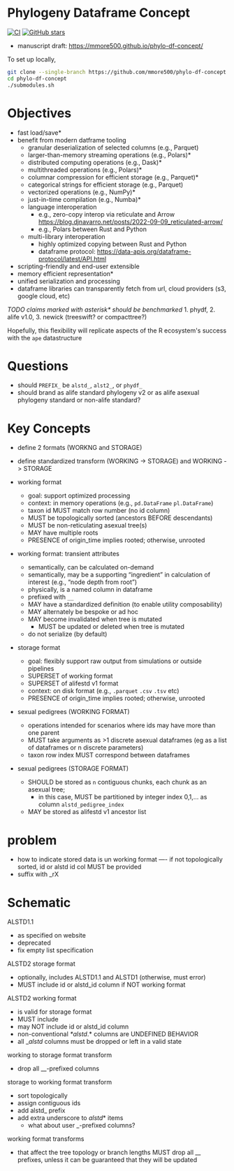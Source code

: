 # Phylogeny Dataframe Concept

[![CI](https://github.com/mmore500/phylo-df-concept/actions/workflows/ci.yaml/badge.svg)](https://github.com/mmore500/phylo-df-concept/actions/workflows/ci.yaml)
[![GitHub stars](https://img.shields.io/github/stars/mmore500/phylo-df-concept.svg?style=flat-square&logo=github&label=Stars&logoColor=white)](https://github.com/mmore500/phylo-df-concept)

- manuscript draft: <https://mmore500.github.io/phylo-df-concept/>

To set up locally,
```bash
git clone --single-branch https://github.com/mmore500/phylo-df-concept.git
cd phylo-df-concept
./submodules.sh
```

# Objectives

- fast load/save*
- benefit from modern datframe tooling
    - granular deserialization of selected columns (e.g., Parquet)
    - larger-than-memory streaming operations (e.g., Polars)*
    - distributed computing operations (e.g., Dask)*
    - multithreaded operations (e.g., Polars)*
    - columnar compression for efficient storage (e.g., Parquet)*
    - categorical strings for efficient storage (e.g., Parquet)
    - vectorized operations (e.g., NumPy)*
    - just-in-time compilation (e.g., Numba)*
    - language interoperation
      - e.g., zero-copy interop via reticulate and Arrow https://blog.djnavarro.net/posts/2022-09-09_reticulated-arrow/
      - e.g., Polars between Rust and Python
    - multi-library interoperation
      - highly optimized copying between Rust and Python  
      - dataframe protocol: https://data-apis.org/dataframe-protocol/latest/API.html
- scripting-friendly and end-user extensible
- memory efficient representation*
- unified serialization and processing
- dataframe libraries can transparently fetch from url, cloud providers (s3, google cloud, etc)

_TODO claims marked with asterisk* should be benchmarked_
    1. phydf,
    2. alife v1.0,
    3. newick (treeswift? or compacttree?)

Hopefully, this flexibility will replicate aspects of the R ecosystem's success with the `ape` datastructure

# Questions
- should `PREFIX_` be `alstd_`, `alst2_`, or `phydf_`
- should brand as alife standard phylogeny v2 or as alife asexual phylogeny standard or non-alife standard? 

# Key Concepts

- define 2 formats (WORKNG and STORAGE)
- define standardized transform (WORKING -> STORAGE) and WORKING -> STORAGE

- working format
    - goal: support optimized processing
    - context: in memory operations (e.g., `pd.DataFrame` `pl.DataFrame`)
    - taxon id MUST match row number (no id column)
    - MUST be topologically sorted (ancestors BEFORE descendants)
    - MUST be non-reticulating asexual tree(s)
    - MAY have multiple roots
    - PRESENCE of origin_time implies rooted; otherwise, unrooted

- working format: transient attributes
    - semantically, can be calculated on-demand
    - semantically, may be a supporting “ingredient” in calculation of interest (e.g., “node depth from root”)
    - physically, is a named column in dataframe
    - prefixed with `__`
    - MAY have a standardized definition (to enable utility composability)
    - MAY alternately be bespoke or ad hoc
    - MAY become invalidated when tree is mutated
        - MUST be updated or deleted when tree is mutated
    - do not serialize (by default) 

- storage format
    - goal: flexibly support raw output from simulations or outside pipelines
    - SUPERSET of working format
    - SUPERSET of alifestd v1 format
    - context: on disk format (e.g., `.parquet` `.csv` `.tsv` etc)
    - PRESENCE of origin_time implies rooted; otherwise, unrooted
 
 - sexual pedigrees (WORKING FORMAT)
    - operations intended for scenarios where ids may have more than one parent
    - MUST take arguments as >1 discrete asexual dataframes (eg as a list of dataframes or n discrete parameters)
    - taxon row index MUST correspond between dataframes

- sexual pedigrees (STORAGE FORMAT)
    - SHOULD be stored as `n` contiguous chunks, each chunk as an asexual tree;
        - in this case, MUST be partitioned by integer index 0,1,… as column `alstd_pedigree_index`
    - MAY be stored as alifestd v1 ancestor list

# problem
- how to indicate stored data is un working format —- if not topologically sorted, id or alstd id col MUST be provided
- suffix with _rX

# Schematic

ALSTD1.1
- as specified on website
- deprecated
- fix empty list specification

ALSTD2 storage format
- optionally, includes ALSTD1.1 and ALSTD1 (otherwise, must error)
- MUST include id or alstd_id column if NOT working format

ALSTD2 working format 
- is valid for storage format
- MUST include 
- may NOT include id or alstd_id column
- non-conventional _*alstd_.* columns are UNDEFINED BEHAVIOR
- all __alstd_ columns must be dropped or left in a valid state

working to storage format transform
- drop all __-prefixed columns


storage to working format transform
- sort topologically
- assign contiguous ids
- add alstd_ prefix
- add extra underscore to _alstd_* items
  - what about user _-prefixed columns?

working format transforms
- that affect the tree topology or branch lengths MUST drop all __ prefixes, unless it can be guaranteed that they will be updated
 
